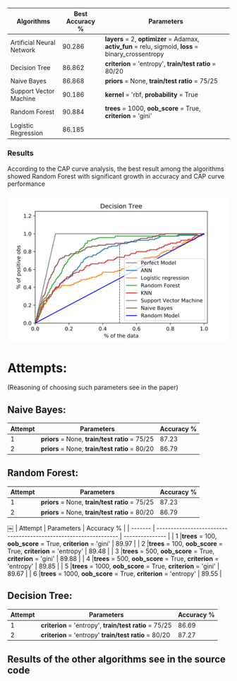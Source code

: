 | Algorithms  | Best Accuracy % | Parameters
| --------------------------- | --------------- | -------------------------------------------------------------- |
|  Artificial Neural Network  |     90.286      |**layers** = 2, **optimizer** = Adamax, **activ_fun** = relu, sigmoid, **loss** = binary_crossentropy|
|  Decision Tree              |     86.862      |**criterion** = 'entropy',  **train/test ratio** = 80/20        |
|  Naive Bayes                |     86.868      |**priors** = None, **train/test ratio** = 75/25                 |
|  Support Vector Machine     |     90.186      |**kernel** = 'rbf, **probability** = True                       |
|  Random Forest              |     90.884      | **trees** = 1000, **oob_score** = True, **criterion** = 'gini' |
|  Logistic Regression        |     86.185      ||

### Results ###
 According to the CAP curve analysis, the best result among the algorithms showed Random Forest with significant growth in accuracy and CAP curve performance

![Alt text](ROC_and_CAP_curves/Cap_graphs-1.png?raw=true "Title")


# Attempts: #
(Reasoning of choosing such parameters see in the paper)

## Naive Bayes: ##

| Attempt | Parameters                                           | Accuracy %      |
| ------- | ---------------------------------------------------- | --------------- |
|     1   |**priors** = None, **train/test ratio** = 75/25       | 87.23           |
|     2   |**priors** = None, **train/test ratio** = 80/20       | 86.79           |



## Random Forest: ##

| Attempt | Parameters                                           | Accuracy %      |
| ------- | ---------------------------------------------------- | --------------- |
|     1   |**priors** = None, **train/test ratio** = 75/25       | 87.23           |
|     2   |**priors** = None, **train/test ratio** = 80/20       | 86.79           |
￼
| Attempt | Parameters                                                       | Accuracy %      |
| ------- | ---------------------------------------------------------------- | --------------- |
|     1   |**trees** = 100, **oob_score** = True, **criterion** = 'gini'     | 89.97           |
|     2   |**trees** = 100, **oob_score** = True, **criterion** = 'entropy'  | 89.48           |
|     3   |**trees** = 500, **oob_score** = True, **criterion** = 'gini'     | 89.88           |
|     4   |**trees** = 500, **oob_score** = True, **criterion** = 'entropy'  | 89.85           |
|     5   |**trees** = 1000, **oob_score** = True, **criterion** = 'gini'    | 89.67           |
|     6   |**trees** = 1000, **oob_score** = True, **criterion** = 'entropy' | 89.55           |

## Decision Tree: ##

| Attempt | Parameters                                                    | Accuracy %      |
| ------- | ------------------------------------------------------------- | --------------- |
|     1   |**criterion** = 'entropy', **train/test ratio** = 75/25        | 86.69           |
|     2   |**criterion** = 'entropy'  **train/test ratio** = 80/20        | 87.27           |

## Results of the other algorithms see in the source code ##
